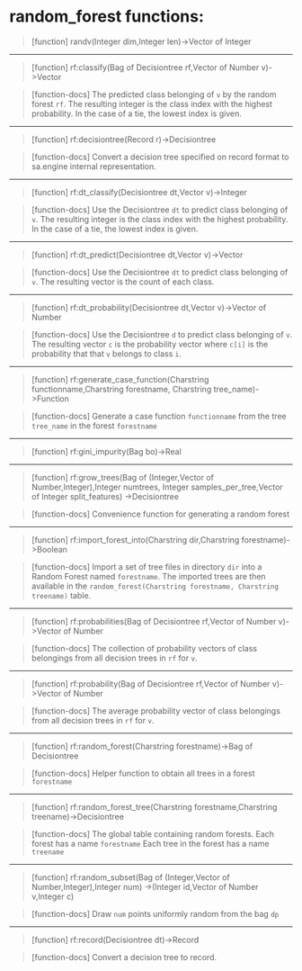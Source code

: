 # random_forest functions:

> [function]
> randv(Integer dim,Integer len)->Vector of Integer



___

> [function]
> rf:classify(Bag of Decisiontree rf,Vector of Number v)->Vector

> [function-docs]
> The predicted class belonging of `v` by the random forest `rf`.
>         The resulting integer is the class index with the highest probability.
>         In the case of a tie, the lowest index is given. 



___

> [function]
> rf:decisiontree(Record r)->Decisiontree

> [function-docs]
> Convert a decision tree specified on record format
>         to sa.engine internal representation. 



___

> [function]
> rf:dt_classify(Decisiontree dt,Vector v)->Integer

> [function-docs]
> Use the Decisiontree `dt` to predict class belonging of `v`.
>         The resulting integer is the class index with the highest probability.
>         In the case of a tie, the lowest index is given. 



___

> [function]
> rf:dt_predict(Decisiontree dt,Vector v)->Vector

> [function-docs]
> Use the Decisiontree `dt` to predict class belonging of `v`.
>         The resulting vector is the count of each class. 



___

> [function]
> rf:dt_probability(Decisiontree dt,Vector v)->Vector of Number

> [function-docs]
> Use the Decisiontree `d` to predict class belonging of `v`.
>         The resulting vector `c` is the probability vector
>         where `c[i]` is the probability that that `v` belongs to class `i`. 



___

> [function]
> rf:generate_case_function(Charstring functionname,Charstring forestname,
                         Charstring tree_name)->Function

> [function-docs]
> Generate a case function `functionname` 
>    from the tree `tree_name`
>    in the forest `forestname` 



___

> [function]
> rf:gini_impurity(Bag bo)->Real



___

> [function]
> rf:grow_trees(Bag of (Integer,Vector of Number,Integer),Integer numtrees,
             Integer samples_per_tree,Vector of Integer split_features)
             ->Decisiontree

> [function-docs]
> Convenience function for generating a random forest 



___

> [function]
> rf:import_forest_into(Charstring dir,Charstring forestname)->Boolean

> [function-docs]
> Import a set of tree files in directory `dir` into a Random Forest
>       named `forestname`. The imported trees are then available in the
>       `random_forest(Charstring forestname, Charstring treename)` table. 



___

> [function]
> rf:probabilities(Bag of Decisiontree rf,Vector of Number v)->Vector of Number

> [function-docs]
> The collection of probability vectors of class belongings
>         from all decision trees in `rf` for `v`. 



___

> [function]
> rf:probability(Bag of Decisiontree rf,Vector of Number v)->Vector of Number

> [function-docs]
> The average probability vector of class belongings
>         from all decision trees in `rf` for `v`. 



___

> [function]
> rf:random_forest(Charstring forestname)->Bag of Decisiontree

> [function-docs]
> Helper function to obtain all trees in a forest `forestname` 



___

> [function]
> rf:random_forest_tree(Charstring forestname,Charstring treename)->Decisiontree

> [function-docs]
> The global table containing random forests.
>         Each forest has a name `forestname`
>         Each tree in the forest has a name `treename` 



___

> [function]
> rf:random_subset(Bag of (Integer,Vector of Number,Integer),Integer num)
                ->(Integer id,Vector of Number v,Integer c)

> [function-docs]
> Draw `num` points uniformly random from the bag `dp` 



___

> [function]
> rf:record(Decisiontree dt)->Record

> [function-docs]
> Convert a decision tree to record. 


